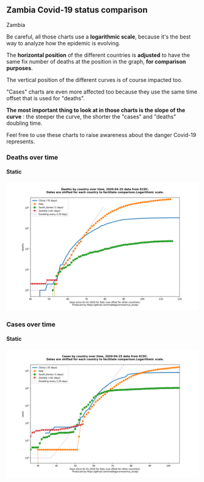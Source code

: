 ## Zambia Covid-19 status comparison 

Zambia



Be careful, all those charts use a **logarithmic scale**, because it's the best way to analyze how the epidemic is evolving.
 
The **horizontal position** of the different countries is **adjusted** to have the same fix number of deaths at the position in the graph, **for comparison purposes**.

The vertical position of the different curves is of course impacted too.

"Cases" charts are even more affected too because they use the same time offset that is used for "deaths".

**The most important thing to look at in those charts is the slope of the curve** : the steeper the curve, the shorter the "cases" and "deaths" doubling time.

Feel free to use these charts to raise awareness about the danger Covid-19 represents. 


 
### Deaths over time
 
#### Static
![Zambia covid-19 deaths static chart](https://raw.githubusercontent.com/madlag/coronavirus_study/master/notebooks/graphs/2020-04-25/countries/Zambia/2020-04-25_Zambia_deaths.png "Zambia covid-19 deaths static chart")   

 
### Cases over time
 
#### Static
![Zambia covid-19 cases static chart](https://raw.githubusercontent.com/madlag/coronavirus_study/master/notebooks/graphs/2020-04-25/countries/Zambia/2020-04-25_Zambia_cases.png "Zambia covid-19 cases static chart")   


